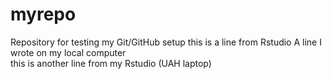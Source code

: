 # myrepo
Repository for testing my Git/GitHub setup
this is a line from Rstudio
A line I wrote on my local computer  
this is another line from my Rstudio (UAH laptop)
